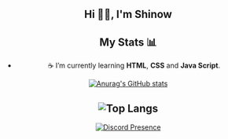 <center> 
  <h2> Hi 👋🏽, I'm Shinow </h2> 
<center>

<p align="center"> 
  <h2> My Stats 📊 </h2> 
</p>

- ☕ I’m currently learning **HTML**, **CSS** and **Java Script**.

[![Anurag's GitHub stats](https://github-readme-stats.vercel.app/api?username=ItzShinow)](https://github.com/anuraghazra/github-readme-stats)

![Top Langs](https://github-readme-stats.vercel.app/api/top-langs/?username=ItzShinow&layout=compact)
---

[![Discord Presence](https://lanyard.cnrad.dev/api/572043032585830403)](https://discord.com/users/572043032585830403)
